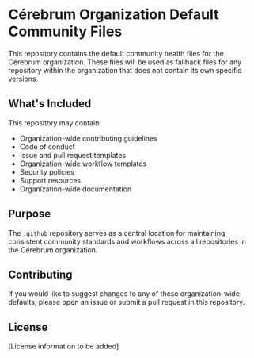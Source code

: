 # Cérebrum Organization Default Community Files

This repository contains the default community health files for the Cérebrum organization. These files will be used as fallback files for any repository within the organization that does not contain its own specific versions.

## What's Included

This repository may contain:

- Organization-wide contributing guidelines
- Code of conduct
- Issue and pull request templates
- Organization-wide workflow templates
- Security policies
- Support resources
- Organization-wide documentation

## Purpose

The `.github` repository serves as a central location for maintaining consistent community standards and workflows across all repositories in the Cérebrum organization.

## Contributing

If you would like to suggest changes to any of these organization-wide defaults, please open an issue or submit a pull request in this repository.

## License

[License information to be added] 